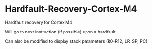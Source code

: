 # Hardfault-Recovery-Cortex-M4
Hardfault recovery for Cortex M4

Will go to next instruction (if possible) upon a hardfault

Can also be modified to display stack parameters (R0-R12, LR, SP, PC) 

